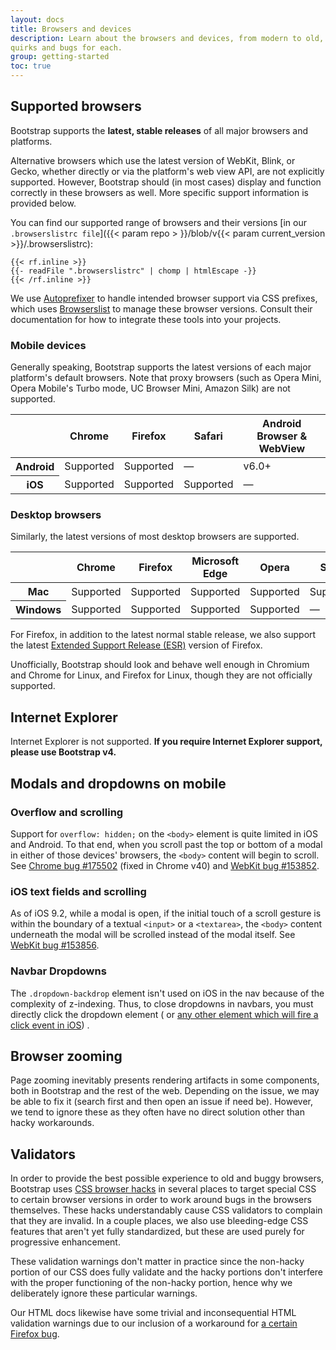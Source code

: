 ```yaml
---
layout: docs
title: Browsers and devices
description: Learn about the browsers and devices, from modern to old, that are supported by Bootstrap, including known
quirks and bugs for each.
group: getting-started
toc: true
---
```


## Supported browsers

Bootstrap supports the **latest, stable releases** of all major browsers and platforms.

Alternative browsers which use the latest version of WebKit, Blink, or Gecko, whether directly or via the platform's web
view API, are not explicitly supported. However, Bootstrap should (in most cases) display and function correctly in
these browsers as well. More specific support information is provided below.

You can find our supported range of browsers and their versions [in our `.browserslistrc file`]({{< param repo >
}}/blob/v{{< param current_version >}}/.browserslistrc):

```text
{{< rf.inline >}}
{{- readFile ".browserslistrc" | chomp | htmlEscape -}}
{{< /rf.inline >}}
```

We use [Autoprefixer](https://github.com/postcss/autoprefixer) to handle intended browser support via CSS prefixes,
which uses [Browserslist](https://github.com/browserslist/browserslist) to manage these browser versions. Consult their
documentation for how to integrate these tools into your projects.

### Mobile devices

Generally speaking, Bootstrap supports the latest versions of each major platform's default browsers. Note that proxy
browsers (such as Opera Mini, Opera Mobile's Turbo mode, UC Browser Mini, Amazon Silk) are not supported.

<table class="table">
  <thead>
    <tr>
      <th scope="col"></th>
      <th scope="col">Chrome</th>
      <th scope="col">Firefox</th>
      <th scope="col">Safari</th>
      <th scope="col">Android Browser &amp; WebView</th>
    </tr>
  </thead>
  <tbody>
    <tr>
      <th scope="row">Android</th>
      <td>Supported</td>
      <td>Supported</td>
      <td class="text-muted">&mdash;</td>
      <td>v6.0+</td>
    </tr>
    <tr>
      <th scope="row">iOS</th>
      <td>Supported</td>
      <td>Supported</td>
      <td>Supported</td>
      <td class="text-muted">&mdash;</td>
    </tr>
  </tbody>
</table>

### Desktop browsers

Similarly, the latest versions of most desktop browsers are supported.

<table class="table">
  <thead>
    <tr>
      <th scope="col"></th>
      <th scope="col">Chrome</th>
      <th scope="col">Firefox</th>
      <th scope="col">Microsoft Edge</th>
      <th scope="col">Opera</th>
      <th scope="col">Safari</th>
    </tr>
  </thead>
  <tbody>
    <tr>
      <th scope="row">Mac</th>
      <td>Supported</td>
      <td>Supported</td>
      <td>Supported</td>
      <td>Supported</td>
      <td>Supported</td>
    </tr>
    <tr>
      <th scope="row">Windows</th>
      <td>Supported</td>
      <td>Supported</td>
      <td>Supported</td>
      <td>Supported</td>
      <td class="text-muted">&mdash;</td>
    </tr>
  </tbody>
</table>

For Firefox, in addition to the latest normal stable release, we also support the
latest [Extended Support Release (ESR)](https://www.mozilla.org/en-US/firefox/enterprise/) version of Firefox.

Unofficially, Bootstrap should look and behave well enough in Chromium and Chrome for Linux, and Firefox for Linux,
though they are not officially supported.

## Internet Explorer

Internet Explorer is not supported. **If you require Internet Explorer support, please use Bootstrap v4.**

## Modals and dropdowns on mobile

### Overflow and scrolling

Support for `overflow: hidden;` on the `<body>` element is quite limited in iOS and Android. To that end, when you
scroll past the top or bottom of a modal in either of those devices' browsers, the `<body>` content will begin to
scroll. See [Chrome bug #175502](https://bugs.chromium.org/p/chromium/issues/detail?id=175502) (fixed in Chrome v40)
and [WebKit bug #153852](https://bugs.webkit.org/show_bug.cgi?id=153852).

### iOS text fields and scrolling

As of iOS 9.2, while a modal is open, if the initial touch of a scroll gesture is within the boundary of a
textual `<input>` or a `<textarea>`, the `<body>` content underneath the modal will be scrolled instead of the modal
itself. See [WebKit bug #153856](https://bugs.webkit.org/show_bug.cgi?id=153856).

### Navbar Dropdowns

The `.dropdown-backdrop` element isn't used on iOS in the nav because of the complexity of z-indexing. Thus, to close
dropdowns in navbars, you must directly click the dropdown element (
or [any other element which will fire a click event in iOS](https://developer.mozilla.org/en-US/docs/Web/API/Element/click_event#Safari_Mobile))
.

## Browser zooming

Page zooming inevitably presents rendering artifacts in some components, both in Bootstrap and the rest of the web.
Depending on the issue, we may be able to fix it (search first and then open an issue if need be). However, we tend to
ignore these as they often have no direct solution other than hacky workarounds.

## Validators

In order to provide the best possible experience to old and buggy browsers, Bootstrap
uses [CSS browser hacks](http://browserhacks.com/) in several places to target special CSS to certain browser versions
in order to work around bugs in the browsers themselves. These hacks understandably cause CSS validators to complain
that they are invalid. In a couple places, we also use bleeding-edge CSS features that aren't yet fully standardized,
but these are used purely for progressive enhancement.

These validation warnings don't matter in practice since the non-hacky portion of our CSS does fully validate and the
hacky portions don't interfere with the proper functioning of the non-hacky portion, hence why we deliberately ignore
these particular warnings.

Our HTML docs likewise have some trivial and inconsequential HTML validation warnings due to our inclusion of a
workaround for [a certain Firefox bug](https://bugzilla.mozilla.org/show_bug.cgi?id=654072).
